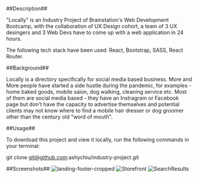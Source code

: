 
##Description##

"Locally" is an Industry Project of Brainstation's Web Development Bootcamp, with the collaboration of UX Design cohort, a team of 3 UX desingers and 3 Web Devs have to come up with a web application in 24 hours. 

The following tech stack have been used: React, Bootstrap, SASS, React Router. 

##Background##

Locally is a directory specifically for social media based business. More and More people have started a side hustle during the pandemic, for examples - home baked goods, mobile salon, dog walking, cleaning service etc. Most of them are social media based - they have an Instragram or Facebook page but don't have the capacity to advertise themselves and potential clients may not know where to find a mobile hair dresser or dog groomer other than the century old "word of mouth". 

##Usage##

To download this project and view it locally, run the following commands in your terminal:

git clone git@github.com:ashychiu/industry-project.git

##Screenshots##
![landing-footer-cropped](https://user-images.githubusercontent.com/32230130/157357633-b6dac801-bc7e-4e4a-83e0-5decc3715101.png)
![Storefront](https://user-images.githubusercontent.com/32230130/157357648-4d9ebd90-a7d8-448d-bff5-a93321801789.png)
![SearchResults](https://user-images.githubusercontent.com/32230130/157357651-fd18f33d-0773-4757-8e00-0c992f7680f5.png)
